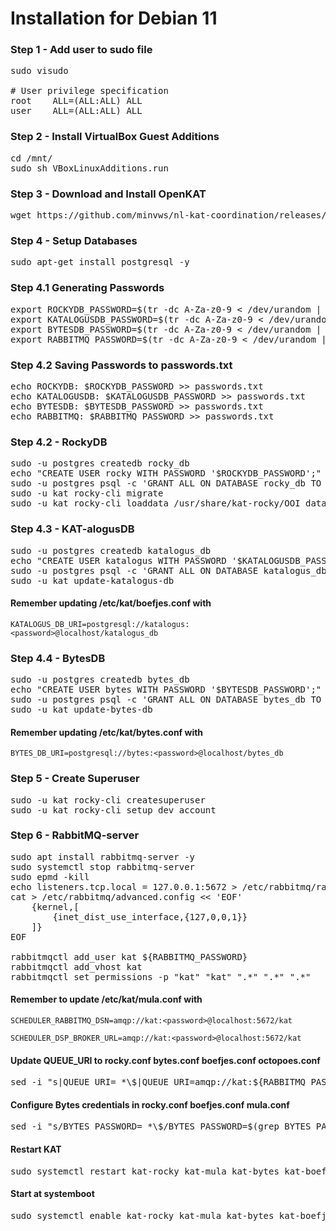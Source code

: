 # Installation for Debian 11

### Step 1 - Add user to sudo file
<pre>
sudo visudo

# User privilege specification
root    ALL=(ALL:ALL) ALL
user    ALL=(ALL:ALL) ALL
</pre>

### Step 2 - Install VirtualBox Guest Additions
<pre>
cd /mnt/
sudo sh VBoxLinuxAdditions.run
</pre>

### Step 3 - Download and Install OpenKAT
<pre>
wget https://github.com/minvws/nl-kat-coordination/releases/download/v1.5.2/kat-debian11-1.5.2.tar.gz && wget https://github.com/dekkers/xtdb-http-multinode/releases/download/v1.0.2/xtdb-http-multinode_1.0.2_all.deb && tar zvxf kat-*.tar.gz && sudo apt install --no-install-recommends ./kat-*_amd64.deb ./xtdb-http-multinode_*_all.deb -y
</pre>

### Step 4 - Setup Databases
<pre>
sudo apt-get install postgresql -y
</pre>

### Step 4.1 Generating Passwords
<pre>
export ROCKYDB_PASSWORD=$(tr -dc A-Za-z0-9 < /dev/urandom | head -c 20)
export KATALOGUSDB_PASSWORD=$(tr -dc A-Za-z0-9 < /dev/urandom | head -c 20)
export BYTESDB_PASSWORD=$(tr -dc A-Za-z0-9 < /dev/urandom | head -c 20)
export RABBITMQ_PASSWORD=$(tr -dc A-Za-z0-9 < /dev/urandom | head -c 20)
</pre>

### Step 4.2 Saving Passwords to passwords.txt
<pre>
echo ROCKYDB: $ROCKYDB_PASSWORD >> passwords.txt
echo KATALOGUSDB: $KATALOGUSDB_PASSWORD >> passwords.txt
echo BYTESDB: $BYTESDB_PASSWORD >> passwords.txt
echo RABBITMQ: $RABBITMQ_PASSWORD >> passwords.txt
</pre>

### Step 4.2 - RockyDB
<pre>
sudo -u postgres createdb rocky_db
echo "CREATE USER rocky WITH PASSWORD '$ROCKYDB_PASSWORD';" | sudo -u postgres psql
sudo -u postgres psql -c 'GRANT ALL ON DATABASE rocky_db TO rocky;'
sudo -u kat rocky-cli migrate
sudo -u kat rocky-cli loaddata /usr/share/kat-rocky/OOI_database_seed.json
</pre>

### Step 4.3 - KAT-alogusDB
<pre>
sudo -u postgres createdb katalogus_db
echo "CREATE USER katalogus WITH PASSWORD '$KATALOGUSDB_PASSWORD';" | sudo -u postgres psql
sudo -u postgres psql -c 'GRANT ALL ON DATABASE katalogus_db TO katalogus;'
sudo -u kat update-katalogus-db
</pre>

#### Remember updating /etc/kat/boefjes.conf with 

`KATALOGUS_DB_URI=postgresql://katalogus:<password>@localhost/katalogus_db`


### Step 4.4 - BytesDB
<pre>
sudo -u postgres createdb bytes_db
echo "CREATE USER bytes WITH PASSWORD '$BYTESDB_PASSWORD';" | sudo -u postgres psql
sudo -u postgres psql -c 'GRANT ALL ON DATABASE bytes_db TO bytes;'
sudo -u kat update-bytes-db
</pre>
#### Remember updating /etc/kat/bytes.conf with 
`BYTES_DB_URI=postgresql://bytes:<password>@localhost/bytes_db`



### Step 5 - Create Superuser
<pre>
sudo -u kat rocky-cli createsuperuser
sudo -u kat rocky-cli setup_dev_account
</pre>

### Step 6 - RabbitMQ-server
<pre>
sudo apt install rabbitmq-server -y
sudo systemctl stop rabbitmq-server
sudo epmd -kill
echo listeners.tcp.local = 127.0.0.1:5672 > /etc/rabbitmq/rabbitmq.conf
cat > /etc/rabbitmq/advanced.config << 'EOF'
    {kernel,[
        {inet_dist_use_interface,{127,0,0,1}}
    ]}
EOF

rabbitmqctl add_user kat ${RABBITMQ_PASSWORD}
rabbitmqctl add_vhost kat
rabbitmqctl set_permissions -p "kat" "kat" ".*" ".*" ".*"
</pre>

#### Remember to update /etc/kat/mula.conf with
`SCHEDULER_RABBITMQ_DSN=amqp://kat:<password>@localhost:5672/kat`

`SCHEDULER_DSP_BROKER_URL=amqp://kat:<password>@localhost:5672/kat`


#### Update QUEUE_URI to rocky.conf bytes.conf boefjes.conf octopoes.conf
<pre>
sed -i "s|QUEUE_URI= *\$|QUEUE_URI=amqp://kat:${RABBITMQ_PASSWORD}@localhost:5672/kat|" /etc/kat/*.conf
</pre>
#### Configure Bytes credentials in rocky.conf boefjes.conf mula.conf
<pre>
sed -i "s/BYTES_PASSWORD= *\$/BYTES_PASSWORD=$(grep BYTES_PASSWORD /etc/kat/bytes.conf | awk -F'=' '{ print $2 }')/" /etc/kat/*.conf
</pre>
#### Restart KAT
<pre>
sudo systemctl restart kat-rocky kat-mula kat-bytes kat-boefjes kat-normalizers kat-katalogus kat-keiko kat-octopoes kat-octopoes-worker
</pre>
#### Start at systemboot
<pre>
sudo systemctl enable kat-rocky kat-mula kat-bytes kat-boefjes kat-normalizers kat-katalogus kat-keiko kat-octopoes kat-octopoes-worker
</pre>
